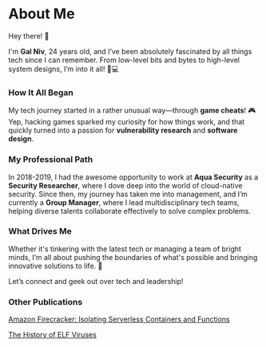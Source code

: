 # About Me

Hey there! 👋

I'm **Gal Niv**, 24 years old, and I’ve been absolutely fascinated by all things tech since I can remember. From low-level bits and bytes to high-level system designs, I’m into it all! 🔧💻

### How It All Began

My tech journey started in a rather unusual way—through **game cheats**! 🎮 Yep, hacking games sparked my curiosity for how things work, and that quickly turned into a passion for **vulnerability research** and **software design**.

### My Professional Path

In 2018-2019, I had the awesome opportunity to work at **Aqua Security** as a **Security Researcher**, where I dove deep into the world of cloud-native security. Since then, my journey has taken me into management, and I’m currently a **Group Manager**, where I lead multidisciplinary tech teams, helping diverse talents collaborate effectively to solve complex problems.

### What Drives Me

Whether it's tinkering with the latest tech or managing a team of bright minds, I’m all about pushing the boundaries of what's possible and bringing innovative solutions to life. 🚀

Let’s connect and geek out over tech and leadership!

### Other Publications

[Amazon Firecracker: Isolating Serverless Containers and Functions](https://www.aquasec.com/blog/amazon-firecracker-serverless-container-security/)

[The History of ELF Viruses](https://www.digitalwhisper.co.il/files/Zines/0x61/DW97-1-ELFVirus.pdf)
